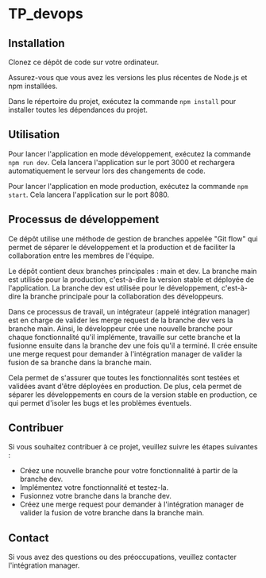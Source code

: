 # TP_devops
## Installation

Clonez ce dépôt de code sur votre ordinateur.

Assurez-vous que vous avez les versions les plus récentes de Node.js et npm installées.

Dans le répertoire du projet, exécutez la commande `npm install` pour installer toutes les dépendances du projet.

## Utilisation

Pour lancer l'application en mode développement, exécutez la commande `npm run dev`. Cela lancera l'application sur le port 3000 et rechargera automatiquement le serveur lors des changements de code.
 
Pour lancer l'application en mode production, exécutez la commande `npm start`. Cela lancera l'application sur le port 8080.

## Processus de développement

Ce dépôt utilise une méthode de gestion de branches appelée "Git flow" qui permet de séparer le développement et la production et de faciliter la collaboration entre les membres de l'équipe.

Le dépôt contient deux branches principales : main et dev. La branche main est utilisée pour la production, c'est-à-dire la version stable et déployée de l'application. La branche dev est utilisée pour le développement, c'est-à-dire la branche principale pour la collaboration des développeurs.

Dans ce processus de travail, un intégrateur (appelé intégration manager) est en charge de valider les merge request de la branche dev vers la branche main. Ainsi, le développeur crée une nouvelle branche pour chaque fonctionnalité qu'il implémente, travaille sur cette branche et la fusionne ensuite dans la branche dev une fois qu'il a terminé. Il crée ensuite une merge request pour demander à l'intégration manager de valider la fusion de sa branche dans la branche main.

Cela permet de s'assurer que toutes les fonctionnalités sont testées et validées avant d'être déployées en production. De plus, cela permet de séparer les développements en cours de la version stable en production, ce qui permet d'isoler les bugs et les problèmes éventuels.

## Contribuer

Si vous souhaitez contribuer à ce projet, veuillez suivre les étapes suivantes :
- Créez une nouvelle branche pour votre fonctionnalité à partir de la branche dev.
- Implémentez votre fonctionnalité et testez-la.
- Fusionnez votre branche dans la branche dev.
- Créez une merge request pour demander à l'intégration manager de valider la fusion de votre branche dans la branche main.

## Contact

Si vous avez des questions ou des préoccupations, veuillez contacter l'intégration manager.